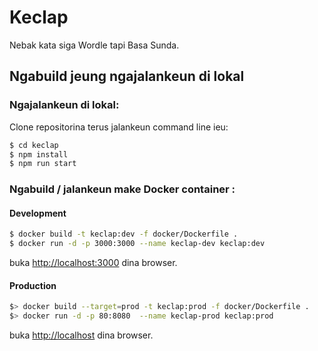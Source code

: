 # Keclap

Nebak kata siga Wordle tapi Basa Sunda.

## Ngabuild jeung ngajalankeun di lokal
### Ngajalankeun di lokal:
Clone repositorina terus jalankeun command line ieu:

```bash
$ cd keclap
$ npm install
$ npm run start
```

### Ngabuild / jalankeun make Docker container :

#### Development

```bash
$ docker build -t keclap:dev -f docker/Dockerfile .
$ docker run -d -p 3000:3000 --name keclap-dev keclap:dev
```

buka [http://localhost:3000](http://localhost:3000) dina browser.

#### Production

```bash
$> docker build --target=prod -t keclap:prod -f docker/Dockerfile .
$> docker run -d -p 80:8080  --name keclap-prod keclap:prod
```

buka [http://localhost](http://localhost) dina browser.
